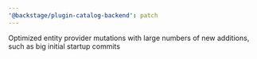 ```yaml
---
'@backstage/plugin-catalog-backend': patch
---
```


Optimized entity provider mutations with large numbers of new additions, such as big initial startup commits
